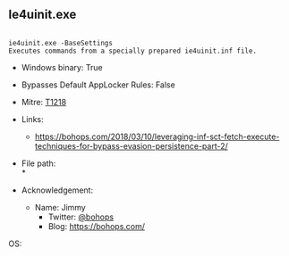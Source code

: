 ## Ie4uinit.exe
```

ie4uinit.exe -BaseSettings
Executes commands from a specially prepared ie4uinit.inf file.
```
* Windows binary: True   
* Bypasses Default AppLocker Rules: False   
* Mitre: [T1218](https://attack.mitre.org/wiki/Technique/T1218)   
   
* Links:   
  * https://bohops.com/2018/03/10/leveraging-inf-sct-fetch-execute-techniques-for-bypass-evasion-persistence-part-2/
   
* File path:   
  * 
   
* Acknowledgement:   
  * Name: Jimmy
    * Twitter: [@bohops](https://twitter.com/@bohops)
    * Blog: https://bohops.com/
   
OS:  
